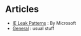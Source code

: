 # Articles

* [IE Leak Patterns] : By Microsoft
* [General] : usual stuff

[IE Leak Patterns]: https://msdn.microsoft.com/en-us/library/bb250448%28v=vs.85%29.aspx
[General]: http://blog.caplin.com/2013/04/12/leaking-memory-in-single-page-javascript-applications/
